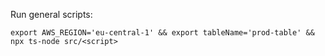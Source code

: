 Run general scripts:
```
export AWS_REGION='eu-central-1' && export tableName='prod-table' && npx ts-node src/<script>
```

